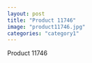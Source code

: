 ```yaml
---
layout: post
title: "Product 11746"
image: "product11746.jpg"
categories: "category1"
---
```

Product 11746
